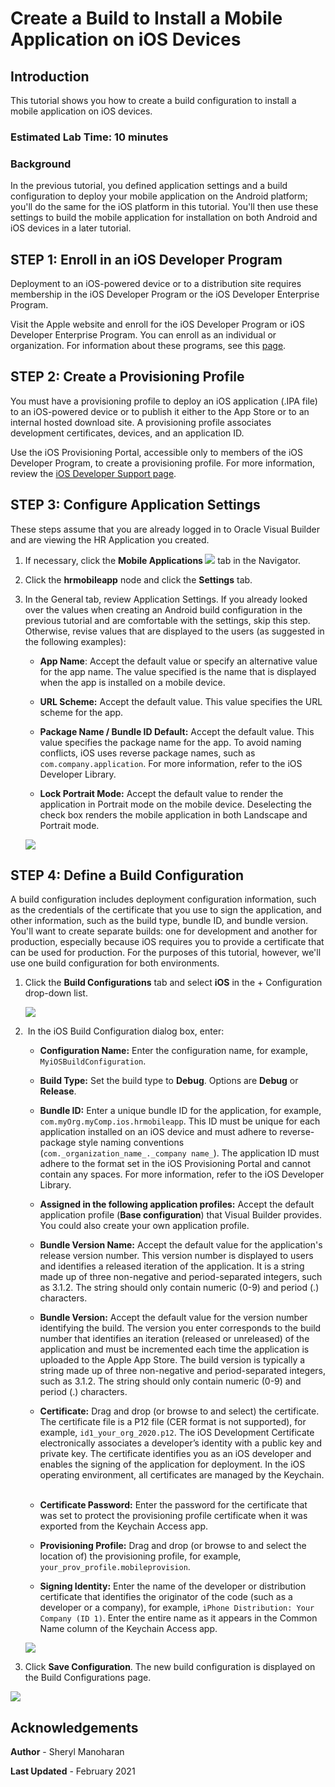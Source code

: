 # Create a Build to Install a Mobile Application on iOS Devices

## Introduction

This tutorial shows you how to create a build configuration to install a mobile application on iOS devices. 

### Estimated Lab Time:  10 minutes

### Background

In the previous tutorial, you defined application settings and a build configuration to deploy your mobile application on the Android platform; you'll do the same for the iOS platform in this tutorial. You'll then use these settings to build the mobile application for installation on both Android and iOS devices in a later tutorial.

## **STEP 1**: Enroll in an iOS Developer Program

Deployment to an iOS-powered device or to a distribution site requires membership in the iOS Developer Program or the iOS Developer Enterprise Program.

Visit the Apple website and enroll for the iOS Developer Program or iOS Developer Enterprise Program. You can enroll as an individual or organization. For information about these programs, see this [page](https://developer.apple.com/programs/).

## **STEP 2**: Create a Provisioning Profile

You must have a provisioning profile to deploy an iOS application (.IPA file) to an iOS-powered device or to publish it either to the App Store or to an internal hosted download site. A provisioning profile associates development certificates, devices, and an application ID.

Use the iOS Provisioning Portal, accessible only to members of the iOS Developer Program, to create a provisioning profile. For more information, review the [iOS Developer Support page](https://developer.apple.com/support/).

## **STEP 3**: Configure Application Settings

These steps assume that you are already logged in to Oracle Visual Builder and are viewing the HR Application you created.

1.  If necessary, click the **Mobile Applications ![](images/vbcsio_mob_mob_icon.png)** tab in the Navigator.
2.  Click the **hrmobileapp** node and click the **Settings** tab.
3.  In the General tab, review Application Settings. If you already looked over the values when creating an Android build configuration in the previous tutorial and are comfortable with the settings, skip this step. Otherwise, revise values that are displayed to the users (as suggested in the following examples):

    -   **App Name**: Accept the default value or specify an alternative value for the app name. The value specified is the name that is displayed when the app is installed on a mobile device.  

    -   **URL Scheme:** Accept the default value. This value specifies the URL scheme for the app.
    -   **Package Name / Bundle ID Default:** Accept the default value. This value specifies the package name for the app. To avoid naming conflicts, iOS uses reverse package names, such as `com.company.application`. For more information, refer to the iOS Developer Library.
    -   **Lock Portrait Mode:** Accept the default value to render the application in Portrait mode on the mobile device. Deselecting the check box renders the mobile application in both Landscape and Portrait mode.  

    ![](images/vbcsio_mob_gen_s3.png)


## **STEP 4**: Define a Build Configuration

A build configuration includes deployment configuration information, such as the credentials of the certificate that you use to sign the application, and other information, such as the build type, bundle ID, and bundle version. You'll want to create separate builds: one for development and another for production, especially because iOS requires you to provide a certificate that can be used for production. For the purposes of this tutorial, however, we'll use one build configuration for both environments.

1.  Click the **Build Configurations** tab and select **iOS** in the + Configuration drop-down list.

    ![](images/vbcsio_mob_bp_s1.png)

2.   In the iOS Build Configuration dialog box, enter:
    -   **Configuration Name:** Enter the configuration name, for example, `MyiOSBuildConfiguration`.
    -   **Build Type:** Set the build type to **Debug**. Options are **Debug** or **Release**.
    -   **Bundle ID:** Enter a unique bundle ID for the application, for example, `com.myOrg.myComp.ios.hrmobileapp`. This ID must be unique for each application installed on an iOS device and must adhere to reverse-package style naming conventions (`com._organization_name_._company name_`). The application ID must adhere to the format set in the iOS Provisioning Portal and cannot contain any spaces. For more information, refer to the iOS Developer Library.  

    -   **Assigned in the following application profiles:** Accept the default application profile (**Base configuration**) that Visual Builder provides. You could also create your own application profile.
    -   **Bundle Version Name:** Accept the default value for the application's release version number. This version number is displayed to users and identifies a released iteration of the application. It is a string made up of three non-negative and period-separated integers, such as 3.1.2. The string should only contain numeric (0-9) and period (.) characters.
    -   **Bundle Version:** Accept the default value for the version number identifying the build. The version you enter corresponds to the build number that identifies an iteration (released or unreleased) of the application and must be incremented each time the application is uploaded to the Apple App Store. The build version is typically a string made up of three non-negative and period-separated integers, such as 3.1.2. The string should only contain numeric (0-9) and period (.) characters. 
    -   **Certificate:** Drag and drop (or browse to and select) the certificate. The certificate file is a P12 file (CER format is not supported), for example, `id1_your_org_2020.p12`. The iOS Development Certificate electronically associates a developer’s identity with a public key and private key. The certificate identifies you as an iOS developer and enables the signing of the application for deployment. In the iOS operating environment, all certificates are managed by the Keychain.  
    -   **Certificate Password:** Enter the password for the certificate that was set to protect the provisioning profile certificate when it was exported from the Keychain Access app.
    -   **Provisioning Profile:** Drag and drop (or browse to and select the location of) the provisioning profile, for example, `your_prov_profile.mobileprovision`.
    -   **Signing Identity:** Enter the name of the developer or distribution certificate that identifies the originator of the code (such as a developer or a company), for example, `iPhone Distribution: Your Company (ID 1)`. Enter the entire name as it appears in the Common Name column of the Keychain Access app.

    ![](images/vbcsio_mob_bp_s2.png)

3.  Click **Save Configuration**. The new build configuration is displayed on the Build Configurations page.

  ![](images/vbcsio_mob_bp_result.png)

## Acknowledgements
**Author** - Sheryl Manoharan

**Last Updated** - February 2021
